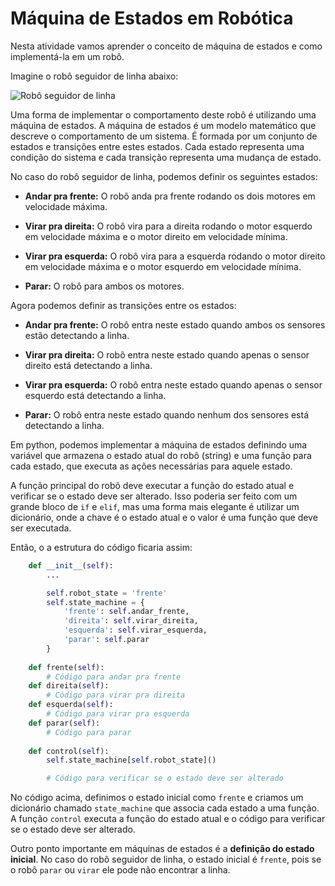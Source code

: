 # Máquina de Estados em Robótica

Nesta atividade vamos aprender o conceito de máquina de estados e como implementá-la em um robô.

Imagine o robô seguidor de linha abaixo:

![Robô seguidor de linha](figs/linha.png)

Uma forma de implementar o comportamento deste robô é utilizando uma máquina de estados. A máquina de estados é um modelo matemático que descreve o comportamento de um sistema. É formada por um conjunto de estados e transições entre estes estados. Cada estado representa uma condição do sistema e cada transição representa uma mudança de estado.

No caso do robô seguidor de linha, podemos definir os seguintes estados:

* **Andar pra frente:** O robô anda pra frente rodando os dois motores em velocidade máxima.

* **Virar pra direita:** O robô vira para a direita rodando o motor esquerdo em velocidade máxima e o motor direito em velocidade mínima.

* **Virar pra esquerda:** O robô vira para a esquerda rodando o motor direito em velocidade máxima e o motor esquerdo em velocidade mínima.

* **Parar:** O robô para ambos os motores.

Agora podemos definir as transições entre os estados:

* **Andar pra frente:** O robô entra neste estado quando ambos os sensores estão detectando a linha.

* **Virar pra direita:** O robô entra neste estado quando apenas o sensor direito está detectando a linha.

* **Virar pra esquerda:** O robô entra neste estado quando apenas o sensor esquerdo está detectando a linha.

* **Parar:** O robô entra neste estado quando nenhum dos sensores está detectando a linha.

Em python, podemos implementar a máquina de estados definindo uma variável que armazena o estado atual do robô (string) e uma função para cada estado, que executa as ações necessárias para aquele estado. 

A função principal do robô deve executar a função do estado atual e verificar se o estado deve ser alterado. Isso poderia ser feito com um grande bloco de `if` e `elif`, mas uma forma mais elegante é utilizar um dicionário, onde a chave é o estado atual e o valor é uma função que deve ser executada.

Então, o a estrutura do código ficaria assim:

```python
    def __init__(self):
        ...

		self.robot_state = 'frente'
		self.state_machine = {
			'frente': self.andar_frente,
            'direita': self.virar_direita,
            'esquerda': self.virar_esquerda,
            'parar': self.parar
		}
    
    def frente(self):
        # Código para andar pra frente
    def direita(self):
        # Código para virar pra direita
    def esquerda(self):
        # Código para virar pra esquerda
    def parar(self):
        # Código para parar
    
    def control(self):
        self.state_machine[self.robot_state]()

        # Código para verificar se o estado deve ser alterado
```

No código acima, definimos o estado inicial como `frente` e criamos um dicionário chamado `state_machine` que associa cada estado a uma função. A função `control` executa a função do estado atual e o código para verificar se o estado deve ser alterado.

Outro ponto importante em máquinas de estados é a **definição do estado inicial**. No caso do robô seguidor de linha, o estado inicial é `frente`, pois se o robô `parar` ou `virar` ele pode não encontrar a linha.